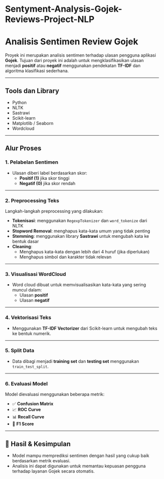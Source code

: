 # Sentyment-Analysis-Gojek-Reviews-Project-NLP
#  Analisis Sentimen Review Gojek

Proyek ini merupakan analisis sentimen terhadap ulasan pengguna aplikasi **Gojek**. Tujuan dari proyek ini adalah untuk mengklasifikasikan ulasan menjadi **positif** atau **negatif** menggunakan pendekatan **TF-IDF** dan algoritma klasifikasi sederhana.

---


##  Tools dan Library

- Python
- NLTK
- Sastrawi
- Scikit-learn
- Matplotlib / Seaborn
- Wordcloud

---

##  Alur Proses

### 1. Pelabelan Sentimen

- Ulasan diberi label berdasarkan skor:
  - **Positif (1)** jika skor tinggi
  - **Negatif (0)** jika skor rendah

---

### 2. Preprocessing Teks

Langkah-langkah preprocessing yang dilakukan:

- **Tokenisasi**: menggunakan `RegexpTokenizer` dan `word_tokenize` dari NLTK
- **Stopword Removal**: menghapus kata-kata umum yang tidak penting
- **Stemming**: menggunakan library **Sastrawi** untuk mengubah kata ke bentuk dasar
- **Cleaning**:
  - Menghapus kata-kata dengan lebih dari 4 huruf (jika diperlukan)
  - Menghapus simbol dan karakter tidak relevan

---

### 3. Visualisasi WordCloud

- Word cloud dibuat untuk memvisualisasikan kata-kata yang sering muncul dalam:
  - Ulasan **positif**
  - Ulasan **negatif**

---

### 4. Vektorisasi Teks

- Menggunakan **TF-IDF Vectorizer** dari Scikit-learn untuk mengubah teks ke bentuk numerik.

---

### 5. Split Data

- Data dibagi menjadi **training set** dan **testing set** menggunakan `train_test_split`.

---

### 6. Evaluasi Model

Model dievaluasi menggunakan beberapa metrik:

- ✅ **Confusion Matrix**
- 📈 **ROC Curve**
- 📊 **Recall Curve**
- 🎯 **F1 Score**

---

## 📌 Hasil & Kesimpulan

- Model mampu memprediksi sentimen dengan hasil yang cukup baik berdasarkan metrik evaluasi.
- Analisis ini dapat digunakan untuk memantau kepuasan pengguna terhadap layanan Gojek secara otomatis.
